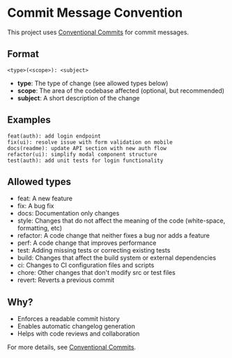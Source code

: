 # Commit Message Convention

This project uses [Conventional Commits](https://www.conventionalcommits.org/en/v1.0.0/) for commit messages.

## Format

```
<type>(<scope>): <subject>
```

- **type**: The type of change (see allowed types below)
- **scope**: The area of the codebase affected (optional, but recommended)
- **subject**: A short description of the change

## Examples

```
feat(auth): add login endpoint
fix(ui): resolve issue with form validation on mobile
docs(readme): update API section with new auth flow
refactor(ui): simplify modal component structure
test(auth): add unit tests for login functionality
```

## Allowed types

- feat:     A new feature
- fix:      A bug fix
- docs:     Documentation only changes
- style:    Changes that do not affect the meaning of the code (white-space, formatting, etc)
- refactor: A code change that neither fixes a bug nor adds a feature
- perf:     A code change that improves performance
- test:     Adding missing tests or correcting existing tests
- build:    Changes that affect the build system or external dependencies
- ci:       Changes to CI configuration files and scripts
- chore:    Other changes that don't modify src or test files
- revert:   Reverts a previous commit

## Why?

- Enforces a readable commit history
- Enables automatic changelog generation
- Helps with code reviews and collaboration

For more details, see [Conventional Commits](https://www.conventionalcommits.org/en/v1.0.0/). 